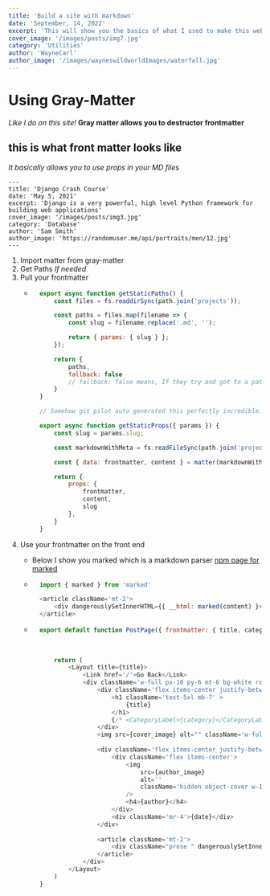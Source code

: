 ```yaml
---
title: 'Build a site with markdown'
date: 'September, 14, 2022'
excerpt: 'This will show you the basics of what I used to make this website'
cover_image: '/images/posts/img7.jpg'
category: 'Utilities'
author: 'WayneCarl'
author_image: '/images/wayneswildworldImages/waterfall.jpg'
---
```


# Using Gray-Matter
*Like I do on this site!*
**Gray matter allows you to destructor frontmatter**

## this is what front matter looks like
*It basically allows you to use props in your MD files*
```
---
title: 'Django Crash Course'
date: 'May 5, 2021'
excerpt: 'Django is a very powerful, high level Python framework for building web applications'
cover_image: '/images/posts/img3.jpg'
category: 'Database'
author: 'Sam Smith'
author_image: 'https://randomuser.me/api/portraits/men/12.jpg'
---
```

1. Import matter from gray-matter
2. Get Paths *If needed* 
3. Pull your frontmatter
    - ```javascript
        export async function getStaticPaths() {
            const files = fs.readdirSync(path.join('projects'));

            const paths = files.map(filename => {
                const slug = filename.replace('.md', '');

                return { params: { slug } };
            });

            return {
                paths,
                fallback: false
                // fallback: false means, If they try and got to a path that doesn't they will get the 404 page
            }
        }

        // Somehow git pilot auto generated this perfectly incredible...

        export async function getStaticProps({ params }) {
            const slug = params.slug;

            const markdownWithMeta = fs.readFileSync(path.join('projects', `${slug}.md`), 'utf8');

            const { data: frontmatter, content } = matter(markdownWithMeta);

            return {
                props: {
                    frontmatter,
                    content,
                    slug
                },
            }
        }
        ```
4. Use your frontmatter on the front end
    - Below I show you marked which is a markdown parser [npm page for marked](https://www.npmjs.com/package/marked)

    - ```javascript
        import { marked } from 'marked'

        <article className='mt-2'>
            <div dangerouslySetInnerHTML={{ __html: marked(content) }><div>
        </article>
        ```

    - ```javascript
        export default function PostPage({ frontmatter: { title, category, date, cover_image, author, author_image }, content, slug }) {
        
        
        
            return (
                <Layout title={title}>
                    <Link href='/'>Go Back</Link>
                    <div className='w-full px-10 py-6 mt-6 bg-white rounded-lg shadow-md '>
                        <div className='flex items-center justify-between mt-4 '>
                            <h1 className='text-5xl mb-7' >
                                {title}
                            </h1>
                            {/* <CategoryLabel>{category}</CategoryLabel> */}
                        </div>
                        <img src={cover_image} alt="" className='w-full rounded ' />
        
                        <div className='flex items-center justify-between p-2 my-8 bg-blue-100'>
                            <div className='flex items-center'>
                                <img
                                    src={author_image}
                                    alt=''
                                    className='hidden object-cover w-10 h-10 mx-4 rounded-full sm:block'
                                />
                                <h4>{author}</h4>
                            </div>
                            <div className='mr-4'>{date}</div>
                        </div>
        
                        <article className='mt-2'>
                            <div className="prose " dangerouslySetInnerHTML={{ __html: marked(content) }}></div>
                        </article>
                    </div>
                </Layout>
            )
        }
        ```

